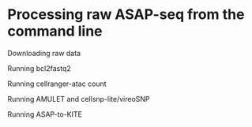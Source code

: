 # Processing raw ASAP-seq from the command line



Downloading raw data



Running bcl2fastq2

Running cellranger-atac count

Running AMULET and cellsnp-lite/vireoSNP

Running ASAP-to-KITE

